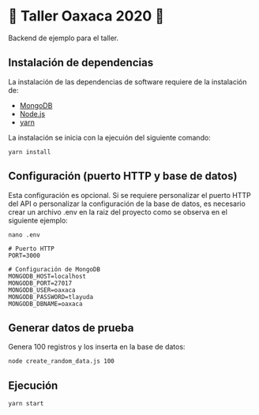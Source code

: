 # :frog: Taller Oaxaca 2020 :mushroom:
Backend de ejemplo para el taller.

## Instalación de dependencias
La instalación de las dependencias de software requiere de la instalación de:
- [MongoDB](https://www.mongodb.com/)
- [Node.js](https://nodejs.org/es/) 
- [yarn](https://yarnpkg.com/) 

La instalación se inicia con la ejecuión del siguiente comando:
```console 
yarn install
```
## Configuración (puerto HTTP y base de datos)
Esta configuración es opcional. Si se requiere personalizar el puerto HTTP del API o personalizar 
la configuración de la base de datos, es necesario crear un archivo .env 
en la raiz del proyecto como se observa en el siguiente ejemplo:
```console 
nano .env
```

```env
# Puerto HTTP
PORT=3000

# Configuración de MongoDB
MONGODB_HOST=localhost
MONGODB_PORT=27017
MONGODB_USER=oaxaca
MONGODB_PASSWORD=tlayuda
MONGODB_DBNAME=oaxaca
```

## Generar datos de prueba
Genera 100 registros y los inserta en la base de datos:
```console
node create_random_data.js 100
```

## Ejecución
```console
yarn start
```
